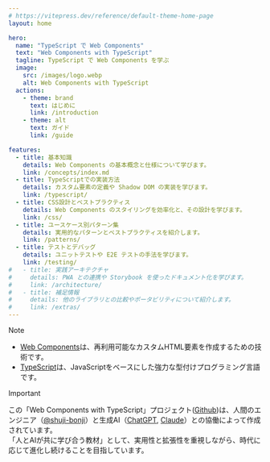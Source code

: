 ```yaml
---
# https://vitepress.dev/reference/default-theme-home-page
layout: home

hero:
  name: "TypeScript で Web Components"
  text: "Web Components with TypeScript"
  tagline: TypeScript で Web Components を学ぶ
  image:
    src: /images/logo.webp
    alt: Web Components with TypeScript
  actions:
    - theme: brand
      text: はじめに
      link: /introduction
    - theme: alt
      text: ガイド
      link: /guide

features:
  - title: 基本知識
    details: Web Components の基本概念と仕様について学びます。
    link: /concepts/index.md
  - title: TypeScriptでの実装方法
    details: カスタム要素の定義や Shadow DOM の実装を学びます。
    link: /typescript/
  - title: CSS設計とベストプラクティス
    details: Web Components のスタイリングを効率化と、その設計を学びます。
    link: /css/
  - title: ユースケース別パターン集
    details: 実用的なパターンとベストプラクティスを紹介します。
    link: /patterns/
  - title: テストとデバッグ
    details: ユニットテストや E2E テストの手法を学びます。
    link: /testing/
#   - title: 実践アーキテクチャ
#     details: PWA との連携や Storybook を使ったドキュメント化を学びます。
#     link: /architecture/
#   - title: 補足情報
#     details: 他のライブラリとの比較やポータビリティについて紹介します。
#     link: /extras/
---
```


> [!NOTE]
> - [Web Components](https://webcomponents.org/)は、再利用可能なカスタムHTML要素を作成するための技術です。
> - [TypeScript](https://www.typescriptlang.org)は、JavaScriptをベースにした強力な型付けプログラミング言語です。


> [!IMPORTANT]
> この「Web Components with TypeScript」プロジェクト([Github](https://github.com/shuji-bonji/WebComponents-with-TypeScript))は、人間のエンジニア（[@shuji-bonji](https://github.com/shuji-bonji)）と生成AI（[ChatGPT](https://chatgpt.com/), [Claude](https://claude.ai/)）との協働によって作成されています。  
> 「人とAIが共に学び合う教材」として、実用性と拡張性を重視しながら、時代に応じて進化し続けることを目指しています。
